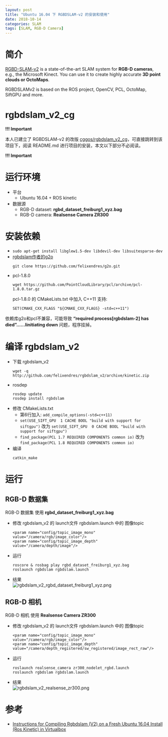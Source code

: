 ```yaml
---
layout: post
title: "Ubuntu 16.04 下 RGBDSLAM-v2 的安装和使用"
date: 2018-10-14
categories: SLAM
tags: [SLAM, RGB-D Camera]
---
```


# 简介

[RGBD-SLAM-v2](http://felixendres.github.io/rgbdslam_v2/) is a state-of-the-art SLAM system for **RGB-D cameras**, e.g., the Microsoft Kinect. You can use it to create highly accurate **3D point clouds or OctoMaps**.

RGBDSLAMv2 is based on the ROS project, OpenCV, PCL, OctoMap, SiftGPU and more.

# rgbdslam_v2_cg

**!!! Important**  

本人已建立了 RGBDSLAM-v2 的改版 [cggos/rgbdslam_v2_cg](https://github.com/cggos/rgbdslam_v2_cg)，可直接跳转到该项目下，阅读 README.md 进行项目的安装，本文以下部分不必阅读。

**!!! Important**  


# 运行环境
* 平台
  - Ubuntu 16.04 + ROS kinetic
* 数据源
  - RGB-D dataset: **rgbd_dataset_freiburg1_xyz.bag**
  - RGB-D camera: **Realsense Camera ZR300**

# 安装依赖
* `sudo apt-get install libglew1.5-dev libdevil-dev libsuitesparse-dev`
* [rgbdslam作者的g2o](https://github.com/felixendres/g2o)
  ```
  git clone https://github.com/felixendres/g2o.git
  ```
* pcl-1.8.0
  ```
  wget https://github.com/PointCloudLibrary/pcl/archive/pcl-1.8.0.tar.gz
  ```
  pcl-1.8.0 的 CMakeLists.txt 中加入 C++11 支持:
  ```
  SET(CMAKE_CXX_FLAGS "${CMAKE_CXX_FLAGS} -std=c++11")
  ```
依赖库g2o和pcl不兼容，可能导致 **“required process[rgbdslam-2] has died”......Iinitiating down** 问题，程序挂掉。

# 编译 rgbdslam_v2
* 下载 rgbdslam_v2
  ```
  wget -q http://github.com/felixendres/rgbdslam_v2/archive/kinetic.zip
  ```
* rosdep
  ```
  rosdep update
  rosdep install rgbdslam
  ```
* 修改 CMakeLists.txt
  - 第6行加入: `add_compile_options(-std=c++11)`
  - `set(USE_SIFT_GPU  1 CACHE BOOL "build with support for siftgpu")` 改为 `set(USE_SIFT_GPU  0 CACHE BOOL "build with support for siftgpu")`
  - `find_package(PCL 1.7 REQUIRED COMPONENTS common io)` 改为 `find_package(PCL 1.8 REQUIRED COMPONENTS common io)`
* 编译
  ```
  catkin_make
  ```

# 运行

## RGB-D 数据集
RGB-D 数据集 使用 **rgbd_dataset_freiburg1_xyz.bag**

* 修改 rgbdslam_v2 的 launch文件 rgbdslam.launch 中的 图像topic
  ```
  <param name="config/topic_image_mono"              value="/camera/rgb/image_color"/>
  <param name="config/topic_image_depth"             value="/camera/depth/image"/>
  ```
* 运行
  ```
  roscore & rosbag play rgbd_dataset_freiburg1_xyz.bag
  roslaunch rgbdslam rgbdslam.launch
  ```
* 结果  
![rgbdslam_v2_rgbd_dataset_freiburg1_xyz.png](../images/RGBDSLAM_v2/rgbdslam_v2_rgbd_dataset_freiburg1_xyz.png)

## RGB-D 相机
RGB-D 相机 使用 **Realsense Camera ZR300**

* 修改 rgbdslam_v2 的 launch文件 rgbdslam.launch 中的 图像topic
  ```
  <param name="config/topic_image_mono"              value="/camera/rgb/image_color"/>
  <param name="config/topic_image_depth"             value="/camera/depth_registered/sw_registered/image_rect_raw"/>
  ```
* 运行
  ```
  roslaunch realsense_camera zr300_nodelet_rgbd.launch
  roslaunch rgbdslam rgbdslam.launch
  ```
* 结果  
![rgbdslam_v2_realsense_zr300.png](../images/RGBDSLAM_v2/rgbdslam_v2_realsense_zr300.png)

# 参考
* [Instructions for Compiling Rgbdslam (V2) on a Fresh Ubuntu 16.04 Install (Ros Kinetic) in Virtualbox](https://hubpages.com/technology/Instructions-for-compiling-rgbdslam-v2-on-a-fresh-Ubuntu-1604-install-ros-kinetic-in-virtualbox)
